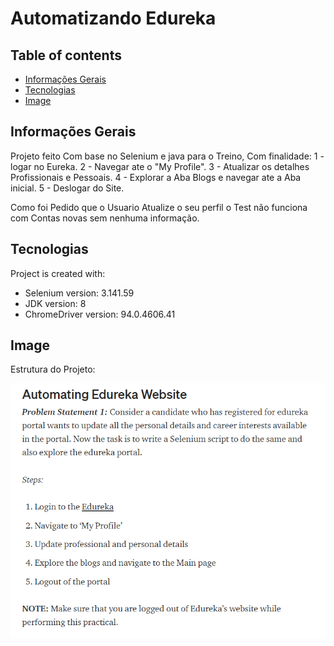 # Automatizando Edureka
## Table of contents
* [Informações Gerais](#informações-gerais)
* [Tecnologias](#tecnologias)
* [Image](#image)

## Informações Gerais
Projeto feito Com base no Selenium e java para o Treino, Com finalidade:
1 - logar no Eureka.
2 - Navegar ate o "My Profile".
3 - Atualizar os detalhes Profissionais e Pessoais.
4 - Explorar a Aba Blogs e navegar ate a Aba inicial.
5 - Deslogar do Site.

Como foi Pedido que o Usuario Atualize o seu perfil o Test não funciona com Contas novas sem nenhuma informação.

## Tecnologias
Project is created with:
* Selenium version: 3.141.59
* JDK version: 8
* ChromeDriver version: 94.0.4606.41
	
## Image
Estrutura do Projeto:

 <img src=".idea/01.png" title="01">